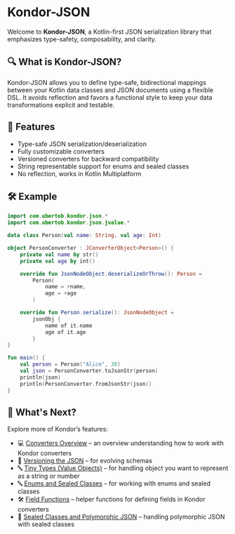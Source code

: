 # Kondor-JSON

Welcome to **Kondor-JSON**, a Kotlin-first JSON serialization library that emphasizes type-safety, composability, and clarity.

## 🔍 What is Kondor-JSON?

Kondor-JSON allows you to define type-safe, bidirectional mappings between your Kotlin data classes and JSON documents using a flexible DSL. It avoids reflection and favors a functional style to keep your data transformations explicit and testable.

## 🚀 Features
- Type-safe JSON serialization/deserialization
- Fully customizable converters
- Versioned converters for backward compatibility
- String representable support for enums and sealed classes
- No reflection, works in Kotlin Multiplatform

## 🛠️ Example

```kotlin
import com.ubertob.kondor.json.*
import com.ubertob.kondor.json.jvalue.*

data class Person(val name: String, val age: Int)

object PersonConverter : JConverterObject<Person>() {
    private val name by str()
    private val age by int()

    override fun JsonNodeObject.deserializeOrThrow(): Person =
        Person(
            name = +name,
            age = +age
        )

    override fun Person.serialize(): JsonNodeObject =
        jsonObj {
            name of it.name
            age of it.age
        }
}

fun main() {
    val person = Person("Alice", 30)
    val json = PersonConverter.toJsonStr(person)
    println(json)
    println(PersonConverter.fromJsonStr(json))
}
```

## 📌 What's Next?

Explore more of Kondor’s features:

- 💻 [Converters Overview](getting-started.md) – an overview understanding how to work with Kondor converters
- 🔁 [Versioning the JSON](versioned-converter.md) – for evolving schemas
- 🔤 [Tiny Types (Value Objects)](tiny-types.md) – for handling object you want to represent as a string or number
- 🔤 [Enums and Sealed Classes](enums-and-sealed.md) – for working with enums and sealed classes
- 🛠 [Field Functions](short-field-functions.md) – helper functions for defining fields in Kondor converters
- 🧳 [Sealed Classes and Polymorphic JSON](sealed-classes.md) – handling polymorphic JSON with sealed classes
